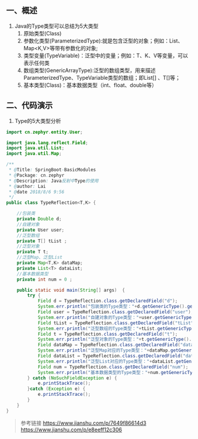 ## 一、概述
1. Java的Type类型可以总结为5大类型
    1. 原始类型(Class)
    1. 参数化类型(ParameterizedType):就是包含泛型的对象；例如：List<T>、Map<K,V>等带有参数化的对象;
    1. 类型变量(TypeVariable)：泛型中的变量；例如：T、K、V等变量，可以表示任何类
    1. 数组类型(GenericArrayType):泛型的数组类型，用来描述ParameterizedType、TypeVariable类型的数组；即List<T>[] 、T[]等；
    1. 基本类型(Class)：基本数据类型（int、float、double等）

## 二、代码演示
1. Type的5大类型分析
```java
import cn.zephyr.entity.User;

import java.lang.reflect.Field;
import java.util.List;
import java.util.Map;

/**
 * @Title: SpringBoot-BasicModules
 * @Package: cn.zephyr
 * @Description: Java反射中Type的使用
 * @author: Lai
 * @date 2018/8/6 9:56
 */
public class TypeReflection<T,K> {

    //包装类
    private Double d;
    //自建对象
    private User user;
    //泛型数组
    private T[] tList ;
    //泛型对象
    private T t;
    //泛型Map、泛型List
    private Map<T,K> dataMap;
    private List<T> dataList;
    //基本数据类型
    private int num = 0 ;

    public static void main(String[] args)  {
        try {
            Field d = TypeReflection.class.getDeclaredField("d");
            System.err.println("包装类的Type类型："+d.getGenericType().getClass().getName());
            Field user = TypeReflection.class.getDeclaredField("user");
            System.err.println("自建对象的Type类型："+user.getGenericType().getClass().getName());
            Field tList = TypeReflection.class.getDeclaredField("tList");
            System.err.println("泛型数组的Type类型："+tList.getGenericType().getClass().getName());
            Field t = TypeReflection.class.getDeclaredField("t");
            System.err.println("泛型对象的Type类型："+t.getGenericType().getClass().getName());
            Field dataMap = TypeReflection.class.getDeclaredField("dataMap");
            System.err.println("泛型Map对应的Type类型："+dataMap.getGenericType().getClass().getName());
            Field dataList = TypeReflection.class.getDeclaredField("dataList");
            System.err.println("泛型List对应的Type类型："+dataList.getGenericType().getClass().getName());
            Field num = TypeReflection.class.getDeclaredField("num");
            System.err.println("基本数据类型的Type类型："+num.getGenericType().getClass().getName());
        } catch (NoSuchFieldException e) {
            e.printStackTrace();
        }catch (Exception e) {
            e.printStackTrace();
        }
    }
}
```




> 参考链接
    https://www.jianshu.com/p/7649f86614d3
    https://www.jianshu.com/p/e8eeff12c306
